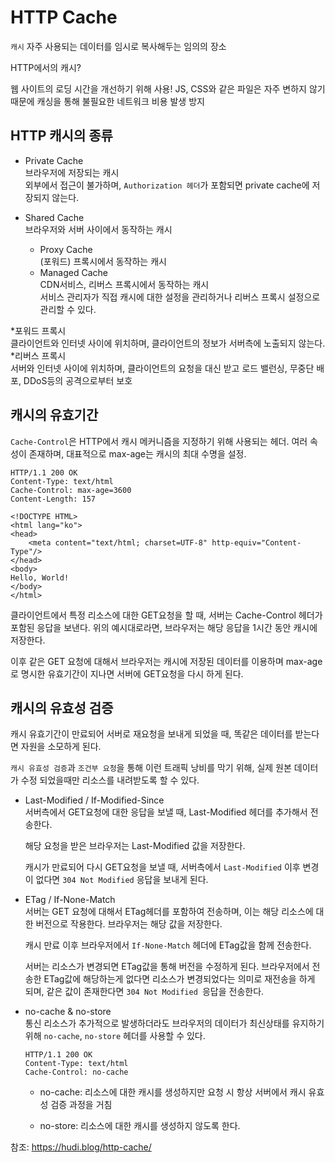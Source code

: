 # HTTP Cache

`캐시` 자주 사용되는 데이터를 임시로 복사해두는 임의의 장소

HTTP에서의 캐시?

웹 사이트의 로딩 시간을 개선하기 위해 사용!
JS, CSS와 같은 파일은 자주 변하지 않기때문에 캐싱을 통해 불필요한 네트워크 비용 발생 방지

## HTTP 캐시의 종류

- Private Cache <br>
    브라우저에 저장되는 캐시<br>
    외부에서 접근이 불가하며, `Authorization 헤더`가 포함되면 private cache에 저장되지 않는다.

- Shared Cache <br>
    브라우저와 서버 사이에서 동작하는 캐시
    - Proxy Cache <br>
        (포워드) 프록시에서 동작하는 캐시
    - Managed Cache <br>
        CDN서비스, 리버스 프록시에서 동작하는 캐시<br>
        서비스 관리자가 직접 캐시에 대한 설정을 관리하거나 리버스 프록시 설정으로 관리할 수 있다.

*포워드 프록시<br>
클라이언트와 인터넷 사이에 위치하며, 클라이언트의 정보가 서버측에 노출되지 않는다.
*리버스 프록시<br>
서버와 인터넷 사이에 위치하며, 클라이언트의 요청을 대신 받고 로드 밸런싱, 무중단 배포, DDoS등의 공격으로부터 보호


## 캐시의 유효기간
`Cache-Control`은 HTTP에서 캐시 메커니즘을 지정하기 위해 사용되는 헤더.
여러 속성이 존재하며, 대표적으로 max-age는 캐시의 최대 수명을 설정.

```HTTP
HTTP/1.1 200 OK
Content-Type: text/html
Cache-Control: max-age=3600
Content-Length: 157

<!DOCTYPE HTML>
<html lang="ko">
<head>
    <meta content="text/html; charset=UTF-8" http-equiv="Content-Type"/>
</head>
<body>
Hello, World!
</body>
</html>
```

클라이언트에서 특정 리소스에 대한 GET요청을 할 때, 서버는 Cache-Control 헤더가 포함된 응답을 보낸다. 위의 예시대로라면, 브라우저는 해당 응답을 1시간 동안 캐시에 저장한다.

이후 같은 GET 요청에 대해서 브라우저는 캐시에 저장된 데이터를 이용하며 max-age로 명시한 유효기간이 지나면 서버에 GET요청을 다시 하게 된다.

## 캐시의 유효성 검증
캐시 유효기간이 만료되어 서버로 재요청을 보내게 되었을 때, 똑같은 데이터를 받는다면 자원을 소모하게 된다. 

`캐시 유효성 검증`과 `조건부 요청`을 통해 이런 트래픽 낭비를 막기 위해, 실제 원본 데이터가 수정 되었을때만 리소스를 내려받도록 할 수 있다.


- Last-Modified / If-Modified-Since <br>
    서버측에서 GET요청에 대한 응답을 보낼 때, Last-Modified 헤더를 추가해서 전송한다.

    해당 요청을 받은 브라우저는 Last-Modified 값을 저장한다.

    캐시가 만료되어 다시 GET요청을 보낼 때, 서버측에서 `Last-Modified` 이후 변경이 없다면 `304 Not Modified` 응답을 보내게 된다.

- ETag / If-None-Match <br>
    서버는 GET 요청에 대해서 ETag헤더를 포함하여 전송하며, 이는 해당 리소스에 대한 버전으로 작용한다. 브라우저는 해당 값을 저장한다.

    캐시 만료 이후 브라우저에서 `If-None-Match` 헤더에 ETag값을 함께 전송한다.

    서버는 리소스가 변경되면 ETag값을 통해 버전을 수정하게 된다. 브라우저에서 전송한 ETag값에 해당하는게 없다면 리소스가 변경되었다는 의미로 재전송을 하게 되며, 같은 값이 존재한다면 `304 Not Modified `응답을 전송한다.

- no-cache & no-store<br>
    통신 리소스가 추가적으로 발생하더라도 브라우저의 데이터가 최신상태를 유지하기 위해 `no-cache`, `no-store` 헤더를 사용할 수 있다.

    ```HTTP
    HTTP/1.1 200 OK
    Content-Type: text/html
    Cache-Control: no-cache
    ```

    - no-cache: 리소스에 대한 캐시를 생성하지만 요청 시 항상 서버에서 캐시 유효성 검증 과정을 거침

    - no-store: 리소스에 대한 캐시를 생성하지 않도록 한다.



참조: https://hudi.blog/http-cache/

